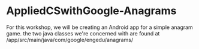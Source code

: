 # AppliedCSwithGoogle-Anagrams

For this workshop, we will be creating an Android app for a simple anagram game.
the two java classes we're concerned with are found at /app/src/main/java/com/google/engedu/anagrams/
